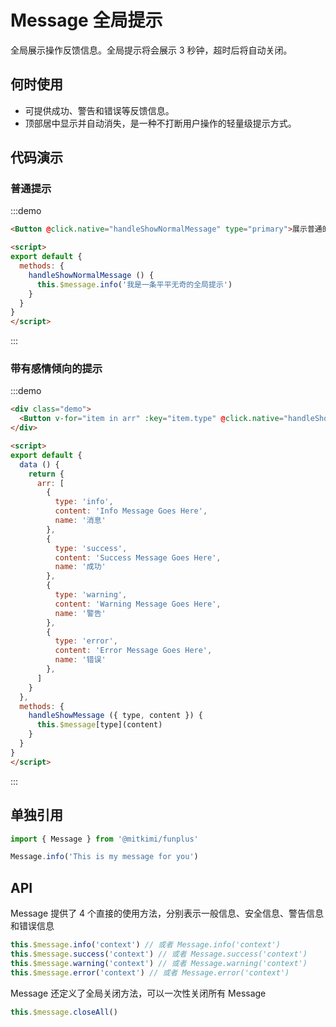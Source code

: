 # Message 全局提示
全局展示操作反馈信息。全局提示将会展示 3 秒钟，超时后将自动关闭。

## 何时使用
- 可提供成功、警告和错误等反馈信息。
- 顶部居中显示并自动消失，是一种不打断用户操作的轻量级提示方式。

## 代码演示

### 普通提示

:::demo
```html
<Button @click.native="handleShowNormalMessage" type="primary">展示普通的全局提示</Button>

<script>
export default {
  methods: {
    handleShowNormalMessage () {
      this.$message.info('我是一条平平无奇的全局提示')
    }
  }
}
</script>
```
:::

### 带有感情倾向的提示
:::demo
```html
<div class="demo">
  <Button v-for="item in arr" :key="item.type" @click.native="handleShowMessage(item)">{{item.name}}</Button>
</div>

<script>
export default {
  data () {
    return {
      arr: [
        {
          type: 'info',
          content: 'Info Message Goes Here',
          name: '消息'
        },
        {
          type: 'success',
          content: 'Success Message Goes Here',
          name: '成功'
        },
        {
          type: 'warning',
          content: 'Warning Message Goes Here',
          name: '警告'
        },
        {
          type: 'error',
          content: 'Error Message Goes Here',
          name: '错误'
        },
      ]
    }
  },
  methods: {
    handleShowMessage ({ type, content }) {
      this.$message[type](content)
    }
  }
}
</script>
```
:::

## 单独引用
```javascript
import { Message } from '@mitkimi/funplus'

Message.info('This is my message for you')
```

## API
Message 提供了 4 个直接的使用方法，分别表示一般信息、安全信息、警告信息和错误信息

```javascript
this.$message.info('context') // 或者 Message.info('context')
this.$message.success('context') // 或者 Message.success('context')
this.$message.warning('context') // 或者 Message.warning('context')
this.$message.error('context') // 或者 Message.error('context')
```

Message 还定义了全局关闭方法，可以一次性关闭所有 Message
```javascript
this.$message.closeAll()
```

